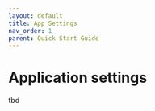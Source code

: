 ```yaml
---
layout: default
title: App Settings
nav_order: 1
parent: Quick Start Guide
---
```


# Application settings
tbd